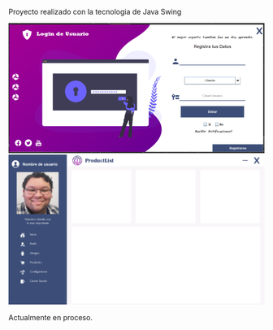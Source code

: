 Proyecto realizado con la tecnologia de Java Swing

<img src="/ProyectoFrontendJAVA/muestra1.png" />
<br>
<img src="/ProyectoFrontendJAVA/muestra2.png" />

Actualmente en proceso.
